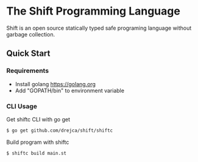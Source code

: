 # The Shift Programming Language

Shift is an open source statically typed safe programing language without garbage collection. 

## Quick Start
### Requirements
- Install golang https://golang.org
- Add "GOPATH/bin" to environment variable
### CLI Usage
Get shiftc CLI with go get
```sh
$ go get github.com/drejca/shift/shiftc
```
Build program with shiftc
```sh
$ shiftc build main.st
```

